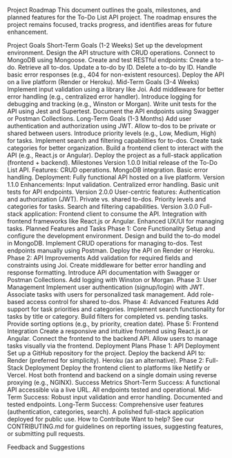 Project Roadmap
This document outlines the goals, milestones, and planned features for the To-Do List API project. The roadmap ensures the project remains focused, tracks progress, and identifies areas for future enhancement.

Project Goals
Short-Term Goals (1-2 Weeks)
Set up the development environment.
Design the API structure with CRUD operations.
Connect to MongoDB using Mongoose.
Create and test RESTful endpoints:
Create a to-do.
Retrieve all to-dos.
Update a to-do by ID.
Delete a to-do by ID.
Handle basic error responses (e.g., 404 for non-existent resources).
Deploy the API on a live platform (Render or Heroku).
Mid-Term Goals (3-4 Weeks)
Implement input validation using a library like Joi.
Add middleware for better error handling (e.g., centralized error handler).
Introduce logging for debugging and tracking (e.g., Winston or Morgan).
Write unit tests for the API using Jest and Supertest.
Document the API endpoints using Swagger or Postman Collections.
Long-Term Goals (1-3 Months)
Add user authentication and authorization using JWT.
Allow to-dos to be private or shared between users.
Introduce priority levels (e.g., Low, Medium, High) for tasks.
Implement search and filtering capabilities for to-dos.
Create task categories for better organization.
Build a frontend client to interact with the API (e.g., React.js or Angular).
Deploy the project as a full-stack application (frontend + backend).
Milestones
Version 1.0.0
Initial release of the To-Do List API.
Features:
CRUD operations.
MongoDB integration.
Basic error handling.
Deployment: Fully functional API hosted on a live platform.
Version 1.1.0
Enhancements:
Input validation.
Centralized error handling.
Basic unit tests for API endpoints.
Version 2.0.0
User-centric features:
Authentication and authorization (JWT).
Private vs. shared to-dos.
Priority levels and categories for tasks.
Search and filtering capabilities.
Version 3.0.0
Full-stack application:
Frontend client to consume the API.
Integration with frontend frameworks like React.js or Angular.
Enhanced UX/UI for managing tasks.
Planned Features and Tasks
Phase 1: Core Functionality
Setup and configure the development environment.
Design and build the to-do model in MongoDB.
Implement CRUD operations for managing to-dos.
Test endpoints manually using Postman.
Deploy the API on Render or Heroku.
Phase 2: API Improvements
Add validation for required fields and constraints using Joi.
Create middleware for better error handling and response formatting.
Introduce API documentation with Swagger or Postman Collections.
Add logging with Winston or Morgan.
Phase 3: User Management
Implement user authentication (signup/login) with JWT.
Associate tasks with users for personalized task management.
Add role-based access control for shared to-dos.
Phase 4: Advanced Features
Add support for task priorities and categories.
Implement search functionality for tasks by title or category.
Build filters for completed vs. pending tasks.
Provide sorting options (e.g., by priority, creation date).
Phase 5: Frontend Integration
Create a responsive and intuitive frontend using React.js or Angular.
Connect the frontend to the backend API.
Allow users to manage tasks visually via the frontend.
Deployment Plans
Phase 1: API Deployment
Set up a GitHub repository for the project.
Deploy the backend API to:
Render (preferred for simplicity).
Heroku (as an alternative).
Phase 2: Full-Stack Deployment
Deploy the frontend client to platforms like Netlify or Vercel.
Host both frontend and backend on a single domain using reverse proxying (e.g., NGINX).
Success Metrics
Short-Term Success:
A functional API accessible via a live URL.
All endpoints tested and operational.
Mid-Term Success:
Robust input validation and error handling.
Documented and tested endpoints.
Long-Term Success:
Comprehensive user features (authentication, categories, search).
A polished full-stack application deployed for public use.
How to Contribute
Want to help? See our CONTRIBUTING.md for guidelines on reporting issues, suggesting features, or submitting pull requests.

Feedback and Suggestions
